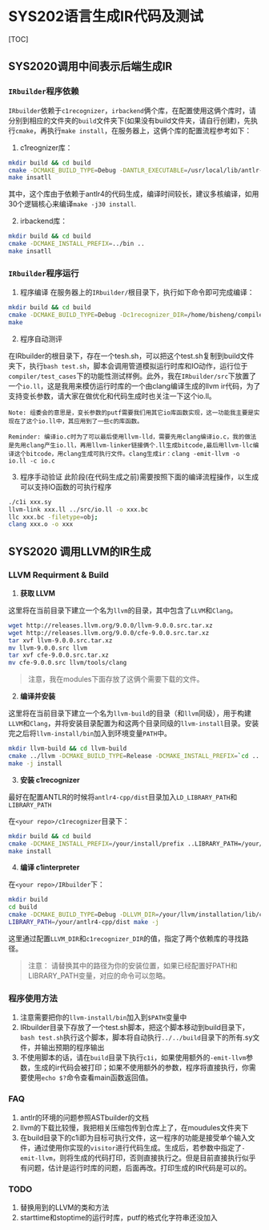 # SYS202语言生成IR代码及测试
[TOC]

## SYS2020调用中间表示后端生成IR
### `IRbuilder`程序依赖
`IRbuilder`依赖于`c1recognizer`，`irbackend`俩个库，在配置使用这俩个库时，请分别到相应的文件夹的`build`文件夹下(如果没有build文件夹，请自行创建)，先执行`cmake`，再执行`make install`，在服务器上，这俩个库的配置流程参考如下：
1. c1reognizer库：
```bash
mkdir build && cd build
cmake -DCMAKE_BUILD_TYPE=Debug -DANTLR_EXECUTABLE=/usr/local/lib/antlr-4.7.2-complete.jar ..
make insatll
```
其中，这个库由于依赖于antlr4的代码生成，编译时间较长，建议多核编译，如用30个逻辑核心来编译`make -j30 install`.

2. irbackend库：
```bash
mkdir build && cd build
cmake -DCMAKE_INSTALL_PREFIX=../bin ..
make insatll
```
### `IRbuilder`程序运行
1. 程序编译
在服务器上的`IRbuilder/`根目录下，执行如下命令即可完成编译：
```bash
mkdir build && cd build
cmake -DCMAKE_BUILD_TYPE=Debug -Dc1recognizer_DIR=/home/bisheng/compiler/c1recognizer/bin/cmake -Dirbackend_DIR=/home/bisheng/compiler/irbackend/bin/cmake ..
make
```
2. 程序自动测评

在IRbuilder的根目录下，存在一个tesh.sh，可以把这个test.sh复制到build文件夹下，执行`bash test.sh`，脚本会调用管道模拟运行时库和IO动作，运行位于`compiler/test_cases`下的功能性测试样例。此外，我在`IRbuilder/src`下放置了一个`io.ll`，这是我用来模仿运行时库的一个由clang编译生成的llvm ir代码，为了支持变长参数，请大家在做优化和代码生成时也关注一下这个io.ll。

`Note: 组委会的意思是，变长参数的putf需要我们用其它io库函数实现，这一功能我主要是实现在了这个io.ll中，其应用到了一些c的库函数。`

`Reminder: 编译io.c时为了可以最后使用llvm-lld，需要先用clang编译io.c，我的做法是先用clang产生io.ll，再用llvm-linker链接俩个.ll生成bitcode,最后用llvm-llc编译这个bitcode，用clang生成可执行文件。clang生成ir：clang -emit-llvm -o io.ll -c io.c`

3. 程序手动验证
此阶段(在代码生成之前)需要按照下面的编译流程操作，以生成可以支持IO函数的可执行程序
```bash
./c1i xxx.sy
llvm-link xxx.ll ../src/io.ll -o xxx.bc
llc xxx.bc -filetype=obj;
clang xxx.o -o xxx
```

## SYS2020 调用LLVM的IR生成

### LLVM Requirment & Build

1. **获取 LLVM**

这里将在当前目录下建立一个名为`llvm`的目录，其中包含了`LLVM`和`Clang`。

```bash
wget http://releases.llvm.org/9.0.0/llvm-9.0.0.src.tar.xz
wget http://releases.llvm.org/9.0.0/cfe-9.0.0.src.tar.xz
tar xvf llvm-9.0.0.src.tar.xz
mv llvm-9.0.0.src llvm
tar xvf cfe-9.0.0.src.tar.xz
mv cfe-9.0.0.src llvm/tools/clang
```
> 注意，我在modules下面存放了这俩个需要下载的文件。

2. **编译并安装**

这里将在当前目录下建立一个名为`llvm-build`的目录（和`llvm`同级），用于构建`LLVM`和`Clang`，并将安装目录配置为和这两个目录同级的`llvm-install`目录。安装完之后将`llvm-install/bin`加入到环境变量`PATH`中。

```bash
mkdir llvm-build && cd llvm-build
cmake ../llvm -DCMAKE_BUILD_TYPE=Release -DCMAKE_INSTALL_PREFIX=`cd .. && pwd`/llvm-install
make -j install
```

3. **安装 c1recognizer**

最好在配置ANTLR的时候将`antlr4-cpp/dist`目录加入`LD_LIBRARY_PATH`和`LIBRARY_PATH`

在`<your repo>/c1recognizer`目录下：

```bash
mkdir build && cd build
cmake -DCMAKE_INSTALL_PREFIX=/your/install/prefix ..LIBRARY_PATH=/your/antlr4-cpp/dist 
make install
```

4. **编译 c1interpreter**

在`<your repo>/IRbuilder`下：

```bash
mkdir build
cd build
cmake -DCMAKE_BUILD_TYPE=Debug -DLLVM_DIR=/your/llvm/installation/lib/cmake/llvm -Dc1recognizer_DIR=/your/c1recgonizer/installation/cmake ..
LIBRARY_PATH=/your/antlr4-cpp/dist make -j
```

这里通过配置`LLVM_DIR`和`c1recognizer_DIR`的值，指定了两个依赖库的寻找路径。

> 注意： 请替换其中的路径为你的安装位置，如果已经配置好PATH和LIBRARY_PATH变量，对应的命令可以忽略。

### 程序使用方法
1. 注意需要把你的`llvm-install/bin`加入到`$PATH`变量中
2. IRbuilder目录下存放了一个test.sh脚本，把这个脚本移动到build目录下，`bash test.sh`执行这个脚本，脚本将自动执行`../../build`目录下的所有.sy文件，并输出预期的程序输出
3. 不使用脚本的话，请在`build`目录下执行`c1i`，如果使用额外的`-emit-llvm`参数，生成的ir代码会被打印；如果不使用额外的参数，程序将直接执行，你需要使用`echo $?`命令查看main函数返回值。

### FAQ

1. antlr的环境的问题参照ASTbuilder的文档
2. llvm的下载比较慢，我把相关压缩包传到仓库上了，在moudules文件夹下
3. 在build目录下的c1i即为目标可执行文件，这一程序的功能是接受单个输入文件，通过使用你实现的`visitor`进行代码生成。生成后，若参数中指定了`-emit-llvm`，则将生成的代码打印，否则直接执行之。但是目前直接执行似乎有问题，估计是运行时库的问题，后面再改。打印生成的IR代码是可以的。

### TODO

1. 替换用到的LLVM的类和方法
2. starttime和stoptime的运行时库，putf的格式化字符串还没加入